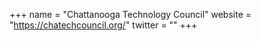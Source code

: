+++
name = "Chattanooga Technology Council"
website = "https://chatechcouncil.org/"
twitter = ""
+++